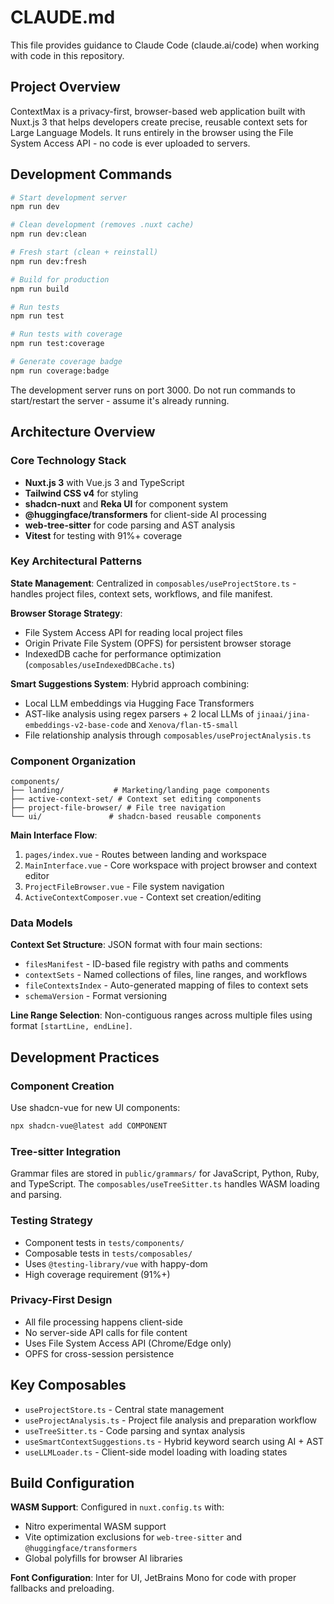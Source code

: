 # CLAUDE.md

This file provides guidance to Claude Code (claude.ai/code) when working with code in this repository.

## Project Overview

ContextMax is a privacy-first, browser-based web application built with Nuxt.js 3 that helps developers create precise, reusable context sets for Large Language Models. It runs entirely in the browser using the File System Access API - no code is ever uploaded to servers.

## Development Commands

```bash
# Start development server
npm run dev

# Clean development (removes .nuxt cache)
npm run dev:clean

# Fresh start (clean + reinstall)
npm run dev:fresh

# Build for production
npm run build

# Run tests
npm run test

# Run tests with coverage
npm run test:coverage

# Generate coverage badge
npm run coverage:badge
```

The development server runs on port 3000. Do not run commands to start/restart the server - assume it's already running.

## Architecture Overview

### Core Technology Stack
- **Nuxt.js 3** with Vue.js 3 and TypeScript
- **Tailwind CSS v4** for styling
- **shadcn-nuxt** and **Reka UI** for component system
- **@huggingface/transformers** for client-side AI processing
- **web-tree-sitter** for code parsing and AST analysis
- **Vitest** for testing with 91%+ coverage

### Key Architectural Patterns

**State Management**: Centralized in `composables/useProjectStore.ts` - handles project files, context sets, workflows, and file manifest.

**Browser Storage Strategy**:
- File System Access API for reading local project files
- Origin Private File System (OPFS) for persistent browser storage
- IndexedDB cache for performance optimization (`composables/useIndexedDBCache.ts`)

**Smart Suggestions System**: Hybrid approach combining:
- Local LLM embeddings via Hugging Face Transformers
- AST-like analysis using regex parsers + 2 local LLMs of `jinaai/jina-embeddings-v2-base-code` and  `Xenova/flan-t5-small`
- File relationship analysis through `composables/useProjectAnalysis.ts`

### Component Organization

```
components/
├── landing/           # Marketing/landing page components
├── active-context-set/ # Context set editing components
├── project-file-browser/ # File tree navigation
└── ui/               # shadcn-based reusable components
```

**Main Interface Flow**:
1. `pages/index.vue` - Routes between landing and workspace
2. `MainInterface.vue` - Core workspace with project browser and context editor
3. `ProjectFileBrowser.vue` - File system navigation
4. `ActiveContextComposer.vue` - Context set creation/editing

### Data Models

**Context Set Structure**: JSON format with four main sections:
- `filesManifest` - ID-based file registry with paths and comments
- `contextSets` - Named collections of files, line ranges, and workflows
- `fileContextsIndex` - Auto-generated mapping of files to context sets
- `schemaVersion` - Format versioning

**Line Range Selection**: Non-contiguous ranges across multiple files using format `[startLine, endLine]`.

## Development Practices

### Component Creation
Use shadcn-vue for new UI components:
```bash
npx shadcn-vue@latest add COMPONENT
```

### Tree-sitter Integration
Grammar files are stored in `public/grammars/` for JavaScript, Python, Ruby, and TypeScript. The `composables/useTreeSitter.ts` handles WASM loading and parsing.

### Testing Strategy
- Component tests in `tests/components/`
- Composable tests in `tests/composables/`
- Uses `@testing-library/vue` with happy-dom
- High coverage requirement (91%+)

### Privacy-First Design
- All file processing happens client-side
- No server-side API calls for file content
- Uses File System Access API (Chrome/Edge only)
- OPFS for cross-session persistence

## Key Composables

- `useProjectStore.ts` - Central state management
- `useProjectAnalysis.ts` - Project file analysis and preparation workflow
- `useTreeSitter.ts` - Code parsing and syntax analysis
- `useSmartContextSuggestions.ts` - Hybrid keyword search using AI + AST
- `useLLMLoader.ts` - Client-side model loading with loading states

## Build Configuration

**WASM Support**: Configured in `nuxt.config.ts` with:
- Nitro experimental WASM support
- Vite optimization exclusions for `web-tree-sitter` and `@huggingface/transformers`
- Global polyfills for browser AI libraries

**Font Configuration**: Inter for UI, JetBrains Mono for code with proper fallbacks and preloading.